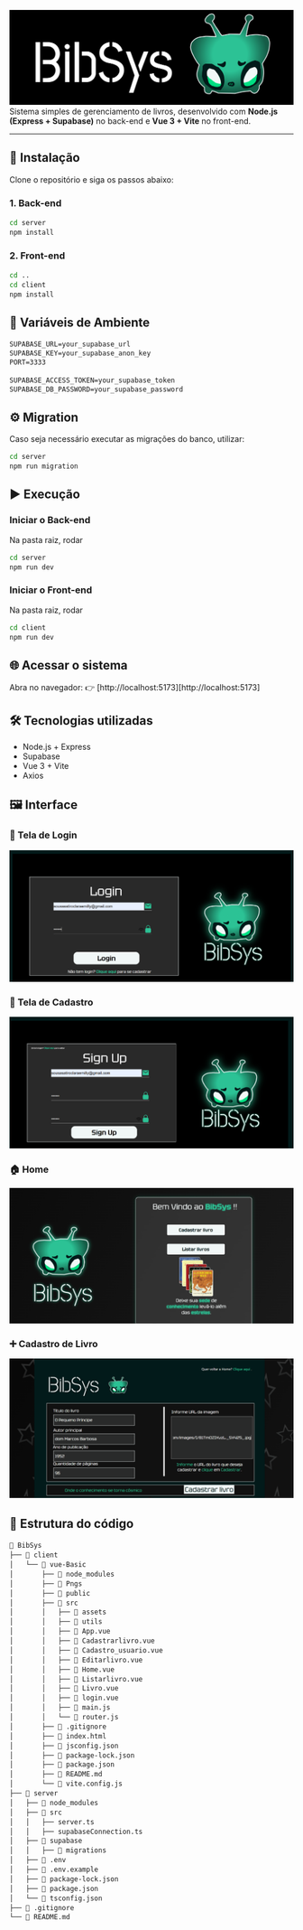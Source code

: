 
![Logo](client/vue-Basic/Pngs/Home.png)
Sistema simples de gerenciamento de livros, desenvolvido com **Node.js (Express + Supabase)** no back-end e **Vue 3 + Vite** no front-end.

---

## 🚀 Instalação

Clone o repositório e siga os passos abaixo:

### 1. Back-end

```bash
cd server
npm install
```

### 2. Front-end

```bash
cd ..
cd client
npm install
```

## 🔑 Variáveis de Ambiente

```env
SUPABASE_URL=your_supabase_url
SUPABASE_KEY=your_supabase_anon_key
PORT=3333

SUPABASE_ACCESS_TOKEN=your_supabase_token
SUPABASE_DB_PASSWORD=your_supabase_password
```

## ⚙️ Migration

Caso seja necessário executar as migrações do banco, utilizar:

```bash
cd server
npm run migration
```

## ▶️ Execução

### Iniciar o Back-end

Na pasta raiz, rodar

```bash
cd server
npm run dev
```

### Iniciar o Front-end

Na pasta raiz, rodar

```bash
cd client
npm run dev
```

## 🌐 Acessar o sistema

Abra no navegador:
👉 [http://localhost:5173][http://localhost:5173]

## 🛠️ Tecnologias utilizadas

- Node.js + Express
- Supabase
- Vue 3 + Vite
- Axios

## 🖼️ Interface

### 🔑 Tela de Login
![Tela de Login](client/vue-Basic/Pngs/Captura%20de%20tela%202025-08-21%20215445.png)

### 📝 Tela de Cadastro
![Tela de Cadastro](client/vue-Basic/Pngs/Captura%20de%20tela%202025-08-21%20215500.png)

### 🏠 Home
![Tela Home](client/vue-Basic/Pngs/Captura%20de%20tela%202025-08-21%20215516.png)

### ➕ Cadastro de Livro
![Cadastro de Livro](client/vue-Basic/Pngs/Captura%20de%20tela%202025-08-21%20220614.png)


## 📂 Estrutura do código

```bash
📂 BibSys
├── 📂 client
│   └── 📂 vue-Basic
│       ├── 📂 node_modules
│       ├── 📂 Pngs
│       ├── 📂 public
│       ├── 📂 src
│       │   ├── 📂 assets
│       │   ├── 📂 utils
│       │   ├── 📄 App.vue
│       │   ├── 📄 Cadastrarlivro.vue
│       │   ├── 📄 Cadastro_usuario.vue
│       │   ├── 📄 Editarlivro.vue
│       │   ├── 📄 Home.vue
│       │   ├── 📄 Listarlivro.vue
│       │   ├── 📄 Livro.vue
│       │   ├── 📄 login.vue
│       │   ├── 📄 main.js
│       │   └── 📄 router.js
│       ├── 📄 .gitignore
│       ├── 📄 index.html
│       ├── 📄 jsconfig.json
│       ├── 📄 package-lock.json
│       ├── 📄 package.json
│       ├── 📄 README.md
│       └── 📄 vite.config.js
├── 📂 server
│   ├── 📂 node_modules
│   ├── 📂 src
│   │   ├── server.ts
│   │   ├── supabaseConnection.ts
│   ├── 📂 supabase
│   │   ├── 📂 migrations
│   ├── 🔑 .env
│   ├── 🔑 .env.example
│   ├── 📄 package-lock.json
│   ├── 📄 package.json
│   └── 📄 tsconfig.json
├── 📄 .gitignore
└── 📄 README.md

```
